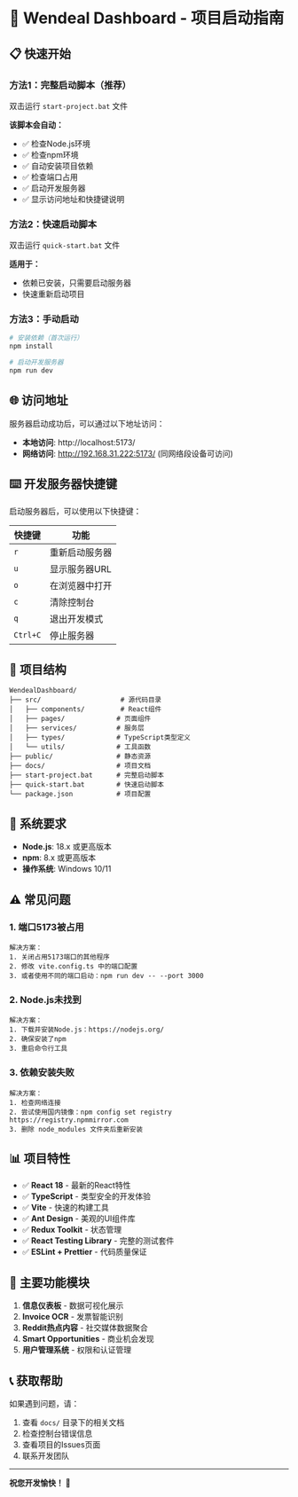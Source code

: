 # 🚀 Wendeal Dashboard - 项目启动指南

## 📋 快速开始

### 方法1：完整启动脚本（推荐）
双击运行 `start-project.bat` 文件

**该脚本会自动：**
- ✅ 检查Node.js环境
- ✅ 检查npm环境
- ✅ 自动安装项目依赖
- ✅ 检查端口占用
- ✅ 启动开发服务器
- ✅ 显示访问地址和快捷键说明

### 方法2：快速启动脚本
双击运行 `quick-start.bat` 文件

**适用于：**
- 依赖已安装，只需要启动服务器
- 快速重新启动项目

### 方法3：手动启动
```bash
# 安装依赖（首次运行）
npm install

# 启动开发服务器
npm run dev
```

## 🌐 访问地址

服务器启动成功后，可以通过以下地址访问：

- **本地访问**: http://localhost:5173/
- **网络访问**: http://192.168.31.222:5173/ (同网络段设备可访问)

## ⌨️ 开发服务器快捷键

启动服务器后，可以使用以下快捷键：

| 快捷键 | 功能 |
|--------|------|
| `r` | 重新启动服务器 |
| `u` | 显示服务器URL |
| `o` | 在浏览器中打开 |
| `c` | 清除控制台 |
| `q` | 退出开发模式 |
| `Ctrl+C` | 停止服务器 |

## 📁 项目结构

```
WendealDashboard/
├── src/                    # 源代码目录
│   ├── components/         # React组件
│   ├── pages/             # 页面组件
│   ├── services/          # 服务层
│   ├── types/             # TypeScript类型定义
│   └── utils/             # 工具函数
├── public/                # 静态资源
├── docs/                  # 项目文档
├── start-project.bat      # 完整启动脚本
├── quick-start.bat        # 快速启动脚本
└── package.json           # 项目配置
```

## 🔧 系统要求

- **Node.js**: 18.x 或更高版本
- **npm**: 8.x 或更高版本
- **操作系统**: Windows 10/11

## ⚠️ 常见问题

### 1. 端口5173被占用
```
解决方案：
1. 关闭占用5173端口的其他程序
2. 修改 vite.config.ts 中的端口配置
3. 或者使用不同的端口启动：npm run dev -- --port 3000
```

### 2. Node.js未找到
```
解决方案：
1. 下载并安装Node.js：https://nodejs.org/
2. 确保安装了npm
3. 重启命令行工具
```

### 3. 依赖安装失败
```
解决方案：
1. 检查网络连接
2. 尝试使用国内镜像：npm config set registry https://registry.npmmirror.com
3. 删除 node_modules 文件夹后重新安装
```

## 📊 项目特性

- ✅ **React 18** - 最新的React特性
- ✅ **TypeScript** - 类型安全的开发体验
- ✅ **Vite** - 快速的构建工具
- ✅ **Ant Design** - 美观的UI组件库
- ✅ **Redux Toolkit** - 状态管理
- ✅ **React Testing Library** - 完整的测试套件
- ✅ **ESLint + Prettier** - 代码质量保证

## 🎯 主要功能模块

1. **信息仪表板** - 数据可视化展示
2. **Invoice OCR** - 发票智能识别
3. **Reddit热点内容** - 社交媒体数据聚合
4. **Smart Opportunities** - 商业机会发现
5. **用户管理系统** - 权限和认证管理

## 📞 获取帮助

如果遇到问题，请：

1. 查看 `docs/` 目录下的相关文档
2. 检查控制台错误信息
3. 查看项目的Issues页面
4. 联系开发团队

---

**祝您开发愉快！ 🎉**




